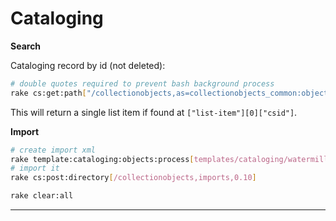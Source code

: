 Cataloging
==========

**Search**

Cataloging record by id (not deleted):

```bash
# double quotes required to prevent bash background process
rake cs:get:path["/collectionobjects,as=collectionobjects_common:objectNumber%3D%22123456%22&wf_deleted=false"]
```

This will return a single list item if found at `["list-item"][0]["csid"]`.

**Import**

```bash
# create import xml
rake template:cataloging:objects:process[templates/cataloging/watermill.csv]
# import it
rake cs:post:directory[/collectionobjects,imports,0.10]

rake clear:all
```

---